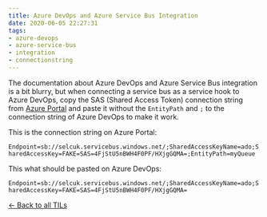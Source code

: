 ```yaml
---
title: Azure DevOps and Azure Service Bus Integration
date: 2020-06-05 22:27:31
tags:
- azure-devops
- azure-service-bus
- integration
- connectionstring
---
```


The documentation about Azure DevOps and Azure Service Bus integration is a bit blurry, but when connecting a service bus as a service hook to Azure DevOps, copy the SAS (Shared Access Token) connection string from [Azure Portal](https://portal.azure.com) and paste it without the `EntityPath` and `;` to the connection string of Azure DevOps to make it work.

This is the connection string on Azure Portal:

`Endpoint=sb://selcuk.servicebus.windows.net/;SharedAccessKeyName=ado;SharedAccessKey=FAKE=SAS=4FjStU5nBWH4F0PF/HXjgGQMA=;EntityPath=myQueue`

This what should be pasted on Azure DevOps:

`Endpoint=sb://selcuk.servicebus.windows.net/;SharedAccessKeyName=ado;SharedAccessKey=FAKE=SAS=4FjStU5nBWH4F0PF/HXjgGQMA=`

[<- Back to all TILs](../../../05/19/til/)
